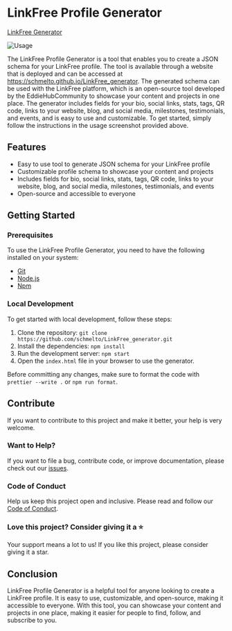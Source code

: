 # LinkFree Profile Generator

[LinkFree Generator](https://schmelto.github.io/LinkFree_generator)

![Usage](https://user-images.githubusercontent.com/32319439/172676192-5970fae4-d95f-443e-9255-a58355313d96.png)

The LinkFree Profile Generator is a tool that enables you to create a JSON schema for your LinkFree profile. The tool is available through a website that is deployed and can be accessed at <https://schmelto.github.io/LinkFree_generator>. The generated schema can be used with the LinkFree platform, which is an open-source tool developed by the EddieHubCommunity to showcase your content and projects in one place. The generator includes fields for your bio, social links, stats, tags, QR code, links to your website, blog, and social media, milestones, testimonials, and events, and is easy to use and customizable. To get started, simply follow the instructions in the usage screenshot provided above.

## Features

* Easy to use tool to generate JSON schema for your LinkFree profile
* Customizable profile schema to showcase your content and projects
* Includes fields for bio, social links, stats, tags, QR code, links to your website, blog, and social media, milestones, testimonials, and events
* Open-source and accessible to everyone

## Getting Started

### Prerequisites

To use the LinkFree Profile Generator, you need to have the following installed on your system:

* [Git](https://git-scm.com/)
* [Node.js](https://nodejs.org/)
* [Npm](https://www.npmjs.com/)

### Local Development

To get started with local development, follow these steps:

1. Clone the repository: `git clone https://github.com/schmelto/LinkFree_generator.git`
2. Install the dependencies: `npm install`
3. Run the development server: `npm start`
4. Open the `index.html` file in your browser to use the generator.

Before committing any changes, make sure to format the code with `prettier --write .` or `npm run format`.

## Contribute

If you want to contribute to this project and make it better, your help is very welcome.

### Want to Help?

If you want to file a bug, contribute code, or improve documentation, please check out our [issues](https://github.com/schmelto/Linkfree_generator/issues).

### Code of Conduct

Help us keep this project open and inclusive. Please read and follow our [Code of Conduct](./CODE_OF_CONDUCT.md).

### Love this project? Consider giving it a ⭐

Your support means a lot to us! If you like this project, please consider giving it a star.

## Conclusion

LinkFree Profile Generator is a helpful tool for anyone looking to create a LinkFree profile. It is easy to use, customizable, and open-source, making it accessible to everyone. With this tool, you can showcase your content and projects in one place, making it easier for people to find, follow, and subscribe to you.
